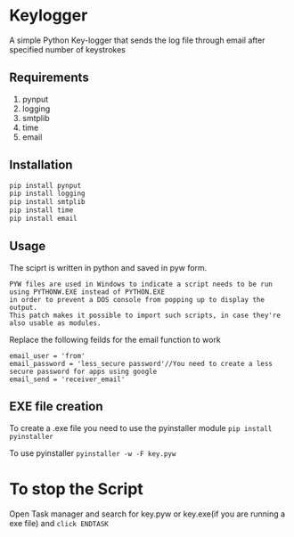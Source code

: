 # Keylogger
A simple Python Key-logger that sends the log file through email after specified number of keystrokes

## Requirements
1.  pynput
2.  logging
3.  smtplib
4.  time
5.  email

## Installation

```bash
pip install pynput
pip install logging
pip install smtplib
pip install time
pip install email
```

## Usage
The sciprt is written in python and saved in pyw form. 
```
PYW files are used in Windows to indicate a script needs to be run using PYTHONW.EXE instead of PYTHON.EXE
in order to prevent a DOS console from popping up to display the output.
This patch makes it possible to import such scripts, in case they're also usable as modules.
```
Replace the following feilds for the email function to work 
```
email_user = 'from'
email_password = 'less_secure password'//You need to create a less secure password for apps using google 
email_send = 'receiver_email'
```
## EXE file creation
To create a .exe file you need to use the pyinstaller module 
```pip install pyinstaller```

To use pyinstaller
```pyinstaller -w -F key.pyw```
# To stop the Script
Open Task manager and search for key.pyw or key.exe(if you are running a exe file) and ```click ENDTASK```
